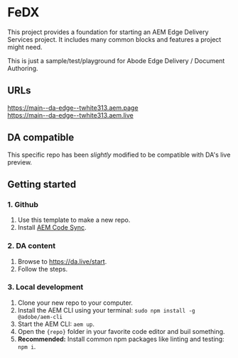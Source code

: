 # FeDX 

This project provides a foundation for starting an AEM Edge Delivery Services project. It includes many common blocks and features a project might need.

This is just a sample/test/playground for Abode Edge Delivery / Document Authoring. 

## URLs

https://main--da-edge--twhite313.aem.page<br>
https://main--da-edge--twhite313.aem.live

## DA compatible

This specific repo has been _slightly_ modified to be compatible with DA's live preview.

## Getting started

### 1. Github
1. Use this template to make a new repo.
1. Install [AEM Code Sync](https://github.com/apps/aem-code-sync).

### 2. DA content
1. Browse to https://da.live/start.
2. Follow the steps.

### 3. Local development
1. Clone your new repo to your computer.
1. Install the AEM CLI using your terminal: `sudo npm install -g @adobe/aem-cli`
1. Start the AEM CLI: `aem up`.
1. Open the `{repo}` folder in your favorite code editor and buil something.
1. **Recommended:** Install common npm packages like linting and testing: `npm i`.
